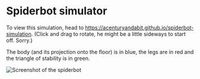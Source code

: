 # Spiderbot simulator
To view this simulation, head to https://acenturyandabit.github.io/spiderbot-simulation.
(Click and drag to rotate, he might be a little sideways to start off. Sorry.)

The body (and its projection onto the floor) is in blue, the legs are in red and the triangle of stability is in green. 

![Screenshot of the spiderbot](https://github.com/acenturyandabit/spiderbot-simulation/raw/master/spiderbot.png "The spiderbot")
